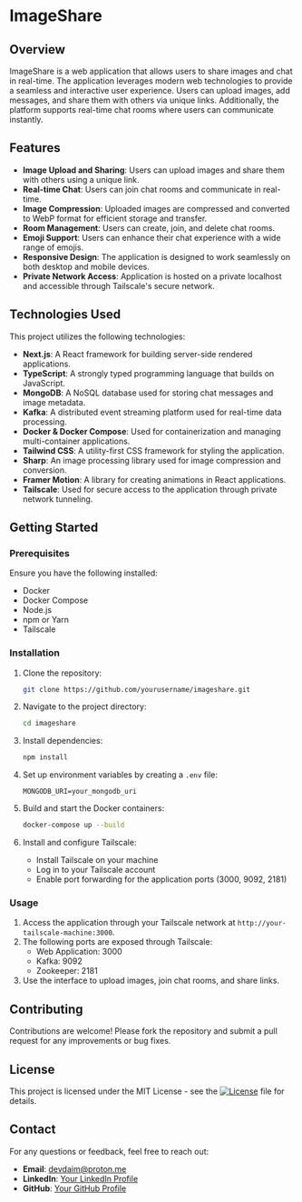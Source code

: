 # ImageShare

## Overview

ImageShare is a web application that allows users to share images and chat in real-time. The application leverages modern web technologies to provide a seamless and interactive user experience. Users can upload images, add messages, and share them with others via unique links. Additionally, the platform supports real-time chat rooms where users can communicate instantly.

## Features

- **Image Upload and Sharing**: Users can upload images and share them with others using a unique link.
- **Real-time Chat**: Users can join chat rooms and communicate in real-time.
- **Image Compression**: Uploaded images are compressed and converted to WebP format for efficient storage and transfer.
- **Room Management**: Users can create, join, and delete chat rooms.
- **Emoji Support**: Users can enhance their chat experience with a wide range of emojis.
- **Responsive Design**: The application is designed to work seamlessly on both desktop and mobile devices.
- **Private Network Access**: Application is hosted on a private localhost and accessible through Tailscale's secure network.

## Technologies Used

This project utilizes the following technologies:

- **Next.js**: A React framework for building server-side rendered applications.
- **TypeScript**: A strongly typed programming language that builds on JavaScript.
- **MongoDB**: A NoSQL database used for storing chat messages and image metadata.
- **Kafka**: A distributed event streaming platform used for real-time data processing.
- **Docker & Docker Compose**: Used for containerization and managing multi-container applications.
- **Tailwind CSS**: A utility-first CSS framework for styling the application.
- **Sharp**: An image processing library used for image compression and conversion.
- **Framer Motion**: A library for creating animations in React applications.
- **Tailscale**: Used for secure access to the application through private network tunneling.

## Getting Started

### Prerequisites

Ensure you have the following installed:

- Docker
- Docker Compose
- Node.js
- npm or Yarn
- Tailscale

### Installation

1. Clone the repository:
   ```bash
   git clone https://github.com/yourusername/imageshare.git
   ```
2. Navigate to the project directory:
   ```bash
   cd imageshare
   ```
3. Install dependencies:
   ```bash
   npm install
   ```
4. Set up environment variables by creating a `.env` file:
   ```
   MONGODB_URI=your_mongodb_uri
   ```

5. Build and start the Docker containers:
   ```bash
   docker-compose up --build
   ```

6. Install and configure Tailscale:
   - Install Tailscale on your machine
   - Log in to your Tailscale account
   - Enable port forwarding for the application ports (3000, 9092, 2181)

### Usage

1. Access the application through your Tailscale network at `http://your-tailscale-machine:3000`.
2. The following ports are exposed through Tailscale:
   - Web Application: 3000
   - Kafka: 9092
   - Zookeeper: 2181
3. Use the interface to upload images, join chat rooms, and share links.

## Contributing

Contributions are welcome! Please fork the repository and submit a pull request for any improvements or bug fixes.

## License

This project is licensed under the MIT License - see the [![License](https://img.shields.io/badge/license-MIT-blue.svg)](LICENSE) file for details.

## Contact

For any questions or feedback, feel free to reach out:

- **Email**: devdaim@proton.me
- **LinkedIn**: [Your LinkedIn Profile](https://www.linkedin.com/in/daimzahoorit)
- **GitHub**: [Your GitHub Profile](https://github.com/devdaim6)
